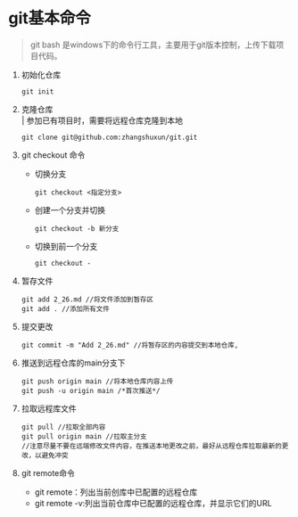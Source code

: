 # git基本命令

> git bash 是windows下的命令行工具，主要用于git版本控制，上传下载项目代码。

1. 初始化仓库
   ```
   git init
   ```

2. 克隆仓库  
| 参加已有项目时，需要将远程仓库克隆到本地
   ```
   git clone git@github.com:zhangshuxun/git.git
   ```

3. git checkout 命令  
   * 切换分支 
      ```
      git checkout <指定分支>
      ```
   * 创建一个分支并切换
      ```
      git checkout -b 新分支
      ```
   * 切换到前一个分支
      ```
      git checkout -
      ```

4. 暂存文件
   ```
   git add 2_26.md //将文件添加到暂存区
   git add . //添加所有文件
   ```

5. 提交更改
   ```
   git commit -m "Add 2_26.md" //将暂存区的内容提交到本地仓库,
   ```

6. 推送到远程仓库的main分支下
   ```
   git push origin main //将本地仓库内容上传
   git push -u origin main /*首次推送*/ 
   ```

7. 拉取远程库文件
   ```
   git pull //拉取全部内容
   git pull origin main //拉取主分支
   //注意尽量不要在远端修改文件内容，在推送本地更改之前，最好从远程仓库拉取最新的更改，以避免冲突
   ```

8. git remote命令
   * git remote：列出当前创库中已配置的远程仓库
   * git remote -v:列出当前仓库中已配置的远程仓库，并显示它们的URL
   

